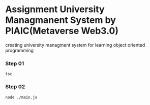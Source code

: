 # Assignment University Managmanent System by PIAIC(Metaverse Web3.0)

creating university managment system for learning object oriented programming

<h3>Step 01</h3>
<code>tsc</code>
<h3>Step 02</h3>
<code>node ./main.js</code>
